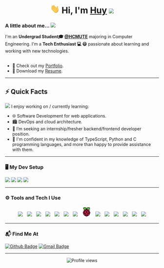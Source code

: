 <h1 align="center"><img src="https://raw.githubusercontent.com/ABSphreak/ABSphreak/master/gifs/Hi.gif" height="30px"> Hi, I'm <a href="https://github.com/Defcon27">Huy</a> <img height="30px" src="https://emojis.slackmojis.com/emojis/images/1531849430/4246/blob-sunglasses.gif?1531849430"></h1>

### A little about me...  <img src="https://media.giphy.com/media/VgCDAzcKvsR6OM0uWg/giphy.gif" width="50"> 
I'm an **Undergrad Student🎓 [@HCMUTE](https://hcmute.edu.vn/)** majoring in Computer Engineering. I'm a **Tech Enthusiast 💻 😃** passionate about learning and working with new technologies. <br/><br/>
  - 📙 Check out my [Portfolio](https://tranquochuy645.github.io).
  - 📝 Download my [Resume](https://tranquochuy645.github.io/assets/tranquochuy.pdf).

---

## ⚡️ Quick Facts
<img src="https://media.giphy.com/media/WUlplcMpOCEmTGBtBW/giphy.gif" width="30">  I enjoy working on / currently learning:
  - 🌐 Software Development for web applications.
  - 🏙️ DevOps and cloud architecture.
  - 💼 I’m seeking an internship/fresher backend/frontend developer position.
  - 💬 I'm confident in my knowledge of TypeScript, Python and C programming languages, and more than happy to provide assistance with them.

---

### 🖥️ My Dev Setup
                
<img src="https://img.shields.io/badge/Linux-FCC624?style=for-the-badge&logo=linux&logoColor=black" >
<img src="https://img.shields.io/badge/Visual_Studio_Code-0078D4?style=for-the-badge&logo=visual%20studio%20code&logoColor=white"> 
<img src="https://img.shields.io/badge/GIT-E44C30?style=for-the-badge&logo=git&logoColor=white">
<img src="https://img.shields.io/badge/GNU%20Bash-4EAA25?style=for-the-badge&logo=GNU%20Bash&logoColor=white">

---

### ⚙️ Tools and Tech I Use

<p align="center">
  <span style="display: inline-block; background-color: #ffffff; border-radius: 10px; padding: 5px;">
    <img height="80" src="https://cdn.jsdelivr.net/gh/devicons/devicon/icons/react/react-original.svg">
  </span>
  <span style="display: inline-block; background-color: #ffffff; border-radius: 10px; padding: 5px;">
    <img height="90" src="https://cdn.jsdelivr.net/gh/devicons/devicon/icons/nodejs/nodejs-original.svg">
  </span>
  <span style="display: inline-block; background-color: #ffffff; border-radius: 10px; padding: 5px;">
    <img height="30" src="https://upload.wikimedia.org/wikipedia/commons/f/f1/Vitejs-logo.svg">
  </span>
  <span style="display: inline-block; background-color: #ffffff; border-radius: 10px; padding: 5px;">
    <img height="20" src="https://cdn.jsdelivr.net/gh/devicons/devicon/icons/docker/docker-original.svg">
  </span>
  <span style="display: inline-block; background-color: #ffffff; border-radius: 10px; padding: 5px;">
    <img height="60" src="https://cdn.jsdelivr.net/gh/devicons/devicon/icons/mongodb/mongodb-original.svg">
  </span>
  <span style="display: inline-block; background-color: #ffffff; border-radius: 10px; padding: 5px;">
    <img height="30" src="https://cdn.jsdelivr.net/gh/devicons/devicon/icons/firebase/firebase-plain.svg">
  </span>
  <span style="display: inline-block; background-color: #ffffff; border-radius: 10px; padding: 5px;">
    <img height="30" src="https://upload.wikimedia.org/wikipedia/commons/9/93/Amazon_Web_Services_Logo.svg">
  </span>
  <span style="display: inline-block; background-color: #ffffff; border-radius: 10px; padding: 5px;">
    <img height="30" src="https://raw.githubusercontent.com/github/explore/80688e429a7d4ef2fca1e82350fe8e3517d3494d/topics/raspberry-pi/raspberry-pi.png">
  </span>
  <span style="display: inline-block; background-color: #ffffff; border-radius: 10px; padding: 5px;">
    <img height="30" src="https://upload.wikimedia.org/wikipedia/commons/1/1d/JWT_LOGO.png">
  </span>
  <span style="display: inline-block; background-color: #ffffff; border-radius: 10px; padding: 5px;">
    <img height="60" src="https://webrtc.github.io/webrtc-org/assets/images/webrtc-logo-vert-retro-dist.svg">
  </span>
  <span style="display: inline-block; background-color: #ffffff; border-radius: 10px; padding: 5px;">
    <img height="50" src="https://cdn.jsdelivr.net/gh/devicons/devicon/icons/arduino/arduino-original.svg">
  </span>
  <span style="display: inline-block; background-color: #ffffff; border-radius: 10px; padding: 5px;">
    <img height="20" src="https://cdn.jsdelivr.net/gh/devicons/devicon/icons/flutter/flutter-original.svg">
  </span>
  <span style="display: inline-block; background-color: #ffffff; border-radius: 10px; padding: 5px;">
    <img height="60" src="https://cdn.jsdelivr.net/gh/devicons/devicon/icons/socketio/socketio-original.svg">
  </span>
  <span style="display: inline-block; background-color: #ffffff; border-radius: 10px; padding: 5px;">
    <img height="20" src="https://cdn.jsdelivr.net/gh/devicons/devicon/icons/unity/unity-original.svg">
  </span>
</p>


---

### 📬 Find Me At
[![Github Badge](http://img.shields.io/badge/-Github-black?style=flat-square&logo=github&link=https://github.com/tranquochuy645)](https://github.com/tranquochuy645/) 
[![Gmail Badge](https://img.shields.io/badge/-Gmail-d14836?style=flat-square&logo=Gmail&logoColor=white&link=mailto:defcon.sentinal95@gmail.com)](mailto:tranquochuy645@gmail.com)

---

<p align="center">
  <img src="https://komarev.com/ghpvc/?username=tranquochuy645&label=Profile%20views&color=0e75b6&style=flat" alt="Profile views" /> 
</p>
